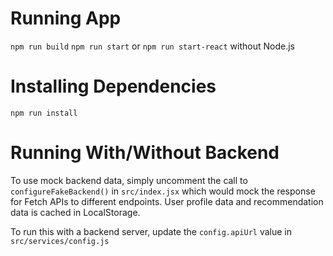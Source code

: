 # Running App

`npm run build`
`npm run start` or `npm run start-react` without Node.js

# Installing Dependencies

`npm run install`

# Running With/Without Backend

To use mock backend data, simply uncomment the call to `configureFakeBackend()` in `src/index.jsx` which would mock the response for Fetch APIs to different endpoints. User profile data and recommendation data is cached in LocalStorage. 

To run this with a backend server, update the `config.apiUrl` value in `src/services/config.js`